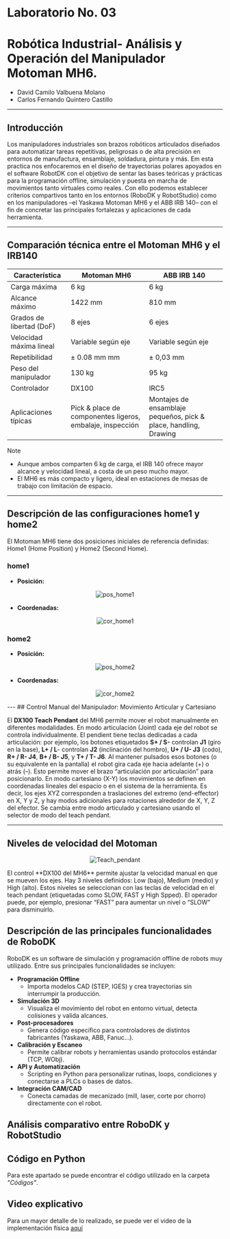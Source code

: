 # Laboratorio No. 03
# Robótica Industrial- Análisis y Operación del Manipulador Motoman MH6.

* David Camilo Valbuena Molano
* Carlos Fernando Quintero Castillo
---

## Introducción 
Los manipuladores industriales son brazos robóticos articulados diseñados para automatizar tareas repetitivas, peligrosas o de alta precisión en entornos de manufactura, ensamblaje, soldadura, pintura y más. Em esta practica nos enfocaremos en el diseño de trayectorias polares apoyados en el software RobotDK con el objetivo de sentar las bases teóricas y prácticas para la programación offline, simulación y puesta en marcha de movimientos tanto virtuales como reales. Con ello podemos establecer criterios compartivos tanto en los entornos (RoboDK y RobotStudio) como en los manipuladores ­–el Yaskawa Motoman MH6 y el ABB IRB 140– con el fin de concretar las principales fortalezas y aplicaciones de cada herramienta.

---
## Comparación técnica entre el Motoman MH6 y el IRB140


| Característica               | Motoman MH6                          | ABB IRB 140                         |
|------------------------------|--------------------------------------|-------------------------------------|
| Carga máxima                 | 6 kg                                 | 6 kg                                |
| Alcance máximo               | 1422 mm                               | 810 mm                              |
| Grados de libertad (DoF)     | 8 ejes                               | 6 ejes                              |
| Velocidad máxima lineal      | Variable según eje                           | Variable según eje                          |
| Repetibilidad                | ± 0.08 mm mm                            | ± 0,03 mm                           |
| Peso del manipulador         | 130 kg                                | 95 kg                              |
| Controlador | DX100 | IRC5 |
| Aplicaciones típicas         | Pick & place de componentes ligeros, embalaje, inspección | Montajes de ensamblaje pequeños, pick & place, handling, Drawing          |

> [!NOTE] 
> - Aunque ambos comparten 6 kg de carga, el IRB 140 ofrece mayor alcance y velocidad lineal, a costa de un peso mucho mayor.
> - El MH6 es más compacto y ligero, ideal en estaciones de mesas de trabajo con limitación de espacio.  

---

##  Descripción de las configuraciones home1 y home2

El Motoman MH6 tiene dos posiciones iniciales de referencia definidas: Home1 (Home Position) y Home2 (Second Home).

### home1

- **Posición:**

<div align="center">

![pos_home1](/Laboratorio_03/Imágenes/home1.jpg)

</div>

- **Coordenadas:**

<div align="center">

![cor_home1](Imágenes/Coordenadas_home1.jpg)

</div>

### home2
- **Posición:**

<div align="center">

![pos_home2](Imágenes/home2.jpg)

</div>

- **Coordenadas:**
  
<div align="center">

![cor_home2](Imágenes/Coordenandas_home2.jpg)

</div>
---
## Control Manual del Manipulador: Movimiento Articular y Cartesiano

El **DX100 Teach Pendant** del MH6 permite mover el robot manualmente en diferentes modalidades. En modo articulación (Joint) cada eje del robot se controla individualmente. El pendient tiene teclas dedicadas a cada articulación: por ejemplo, los botones etiquetados **S+ / S-** controlan **J1** (giro en la base), **L+ / L**- controlan **J2** (inclinación del hombro), **U+ / U- J3** (codo), **R+ / R- J4**, **B+ / B- J5**, y **T+ / T- J6**. Al mantener pulsados esos botones (o su equivalente en la pantalla) el robot gira cada eje hacia adelante (+) o atrás (–). Esto permite mover el brazo “articulación por articulación” para posicionarlo. En modo cartesiano (X-Y) los movimientos se definen en coordenadas lineales del espacio o en el sistema de la herramienta. Es decir, los ejes XYZ corresponden a traslaciones del extremo (end-effector) en X, Y y Z, y hay modos adicionales para rotaciones alrededor de X, Y, Z del efector. Se cambia entre modo articulado y cartesiano usando el selector de modo del teach pendant.

---
## Niveles de velocidad del Motoman

<div align="center">

![Teach_pendant](Imágenes/Tech_Pendant.jpg)

</div>
El control **DX100 del MH6** permite ajustar la velocidad manual en que se mueven los ejes. Hay 3 niveles definidos: Low (bajo), Medium (medio) y High (alto). Estos niveles se seleccionan con las teclas de velocidad en el teach pendant (etiquetadas como SLOW, FAST y High Spped). El operador puede, por ejemplo, presionar “FAST” para aumentar un nivel o “SLOW” para disminuirlo.

## Descripción de las principales funcionalidades de RoboDK

RoboDK es un software de simulación y programación offline de robots muy utilizado. Entre sus principales funcionalidades se incluyen:

- **Programación Offline**  
  - Importa modelos CAD (STEP, IGES) y crea trayectorias sin interrumpir la producción.  
- **Simulación 3D**  
  - Visualiza el movimiento del robot en entorno virtual, detecta colisiones y valida alcances.  
- **Post-procesadores**  
  - Genera código específico para controladores de distintos fabricantes (Yaskawa, ABB, Fanuc…).  
- **Calibración y Escaneo**  
  - Permite calibrar robots y herramientas usando protocolos estándar (TCP, WObj).  
- **API y Automatización**  
  - Scripting en Python para personalizar rutinas, loops, condiciones y conectarse a PLCs o bases de datos.  
- **Integración CAM/CAD**  
  - Conecta camadas de mecanizado (mill, laser, corte por chorro) directamente con el robot.  
  
## Análisis comparativo entre RoboDK y RobotStudio

## Código en Python

Para este apartado se puede encontrar el código utilizado en la carpeta *"Códigos"*.

## Video explicativo
Para un mayor detalle de lo realizado, se puede ver el video de la implementación física [aquí](enlace)
